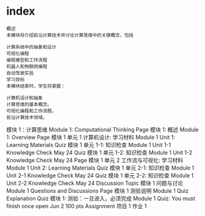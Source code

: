 # index

 ```
概述
本模块将介绍前沿计算技术并讨论计算思维中的关键概念，包括

计算系统中的抽象和设计
可视化编程
编程模型和工作流程
机器人和物联网编程
自动驾驶实验
学习目标
本模块结束时，学生将掌握：

计算机设计和抽象
计算思维的基本概念。
可视化编程和工作流程。
前沿计算技术领域。
```

 模块 1：计算思维 Module 1: Computational Thinking
Page
模块 1: 概述 Module 1: Overview
Page
模块 1 单元 1 计算机设计: 学习材料 Module 1 Unit 1: Learning Materials
Quiz
模块 1 单元 1-1: 知识检查 Module 1 Unit 1-1 Knowledge Check
May 24
Quiz
模块 1 单元 1-2: 知识检查 Module 1 Unit 1-2 Knowledge Check
May 24
Page
模块 1 单元 2 工作流与可视化: 学习材料 Module 1 Unit 2: Learning Materials
Quiz
模块 1 单元 2-1: 知识检查 Module 1 Unit 2-1 Knowledge Check
May 24
Quiz
模块 1 单元 2-2: 知识检查 Module 1 Unit 2-2 Knowledge Check
May 24
Discussion Topic
模块 1 问题与讨论 Module 1 Questions and Discussions
Page
模块 1 测验说明 Module 1 Quiz Explanation
Quiz
模块 1: 测验：一旦进入，必须完成 Module 1 Quiz: You must finish once open
Jun 2
100 pts
Assignment
项目 1 作业 1
